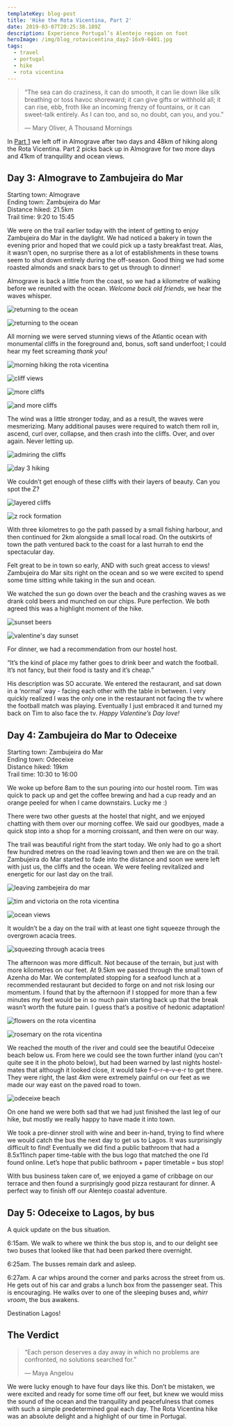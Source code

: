 ```yaml
---
templateKey: blog-post
title: 'Hike the Rota Vicentina, Part 2'
date: 2019-03-07T20:25:38.189Z
description: Experience Portugal’s Alentejo region on foot
heroImage: /img/blog_rotavicentina_day2-16x9-6401.jpg
tags:
  - travel
  - portugal
  - hike
  - rota vicentina
---
```

> “The sea can do craziness, it can do smooth, it can lie down like silk breathing or toss havoc shoreward; it can give gifts or withhold all; it can rise, ebb, froth like an incoming frenzy of fountains, or it can sweet-talk entirely. As I can too, and so, no doubt, can you, and you.” 
>
> ― Mary Oliver, A Thousand Mornings

In [Part 1](https://www.timandvictoria.com/blog/2019-02-28-hike-the-rota-vicentina-part-1/) we left off in Almograve after two days and 48km of hiking along the Rota Vicentina. Part 2 picks back up in Almograve for two more days and 41km of tranquility and ocean views.

## Day 3: Almograve to Zambujeira do Mar

Starting town: Almograve\
Ending town: Zambujeira do Mar\
Distance hiked: 21.5km\
Trail time: 9:20 to 15:45

We were on the trail earlier today with the intent of getting to enjoy Zambujeira do Mar in the daylight. We had noticed a bakery in town the evening prior and hoped that we could pick up a tasty breakfast treat. Alas, it wasn’t open, no surprise there as a lot of establishments in these towns seem to shut down entirely during the off-season. Good thing we had some roasted almonds and snack bars to get us through to dinner!

Almograve is back a little from the coast, so we had a kilometre of walking before we reunited with the ocean. _Welcome back old friends_, we hear the waves whisper. 

![returning to the ocean](/img/blog_rotavicentina_day3-16x9-5069.jpg "returning to the ocean")

![returning to the ocean](/img/blog_rotavicentina_day3-16x9-5071.jpg "returning to the ocean")

All morning we were served stunning views of the Atlantic ocean with monumental cliffs in the foreground and, bonus, soft sand underfoot; I could hear my feet screaming _thank you!_

![morning hiking the rota vicentina](/img/blog_rotavicentina_day3-16x9-6487.jpg "morning hiking the rota vicentina")

![cliff views](/img/blog_rotavicentina_day3-16x9-6455.jpg "cliff views")

![more cliffs](/img/blog_rotavicentina_day3-16x9-6469.jpg " more cliffs")

![and more cliffs](/img/blog_rotavicentina_day3-16x9-6466.jpg "and more cliffs")

The wind was a little stronger today, and as a result, the waves were mesmerizing. Many additional pauses were required to watch them roll in, ascend, curl over, collapse, and then crash into the cliffs. Over, and over again. Never letting up.

![admiring the cliffs](/img/blog_rotavicentina_day3-16x9-5075.jpg "admiring the cliffs")

![day 3 hiking](/img/blog_rotavicentina_day3-16x9-6506.jpg "day 3 hiking")

We couldn’t get enough of these cliffs with their layers of beauty. Can you spot the Z?

![layered cliffs](/img/blog_rotavicentina_day3-16x9-4577.jpg "layered cliffs")

![z rock formation](/img/blog_rotavicentina_day3-5x7-4568.jpg "z rock formation")

With three kilometres to go the path passed by a small fishing harbour, and then continued for 2km alongside a small local road. On the outskirts of town the path ventured back to the coast for a last hurrah to end the spectacular day.

Felt great to be in town so early, AND with such great access to views! Zambujeira do Mar sits right on the ocean and so we were excited to spend some time sitting while taking in the sun and ocean.

We watched the sun go down over the beach and the crashing waves as we drank cold beers and munched on our chips. Pure perfection. We both agreed this was a highlight moment of the hike. 

![sunset beers](/img/blog_rotavicentina_day3-5x7-5079.jpg "sunset beers")

![valentine's day sunset](/img/blog_rotavicentina_day3-5x7-4580.jpg "valentine's day sunset")

For dinner, we had a recommendation from our hostel host.

“It’s the kind of place my father goes to drink beer and watch the football. It’s not fancy, but their food is tasty and it’s cheap.”  

His description was SO accurate. We entered the restaurant, and sat down in a ‘normal’ way - facing each other with the table in between. I very quickly realized I was the only one in the restaurant not facing the tv where the football match was playing. Eventually I just embraced it and turned my back on Tim to also face the tv. _Happy Valentine’s Day love!_

## Day 4: Zambujeira do Mar to Odeceixe

Starting town: Zambujeira do Mar\
Ending town: Odeceixe\
Distance hiked: 19km\
Trail time: 10:30 to 16:00

We woke up before 8am to the sun pouring into our hostel room. Tim was quick to pack up and get the coffee brewing and had a cup ready and an orange peeled for when I came downstairs. Lucky me :)

There were two other guests at the hostel that night, and we enjoyed chatting with them over our morning coffee. We said our goodbyes, made a quick stop into a shop for a morning croissant, and then were on our way. 

The trail was beautiful right from the start today. We only had to go a short few hundred metres on the road leaving town and then we are on the trail. Zambujeira do Mar started to fade into the distance and soon we were left with just us, the cliffs and the ocean. We were feeling revitalized and energetic for our last day on the trail. 

![leaving zambejeira do mar](/img/blog_rotavicentina_day4-5x7-4595.jpg "leaving zambejeira do mar")

![tim and victoria on the rota vicentina](/img/blog_rotavicentina_day4-5x7-6519.jpg "tim and victoria on the rota vicentina")

![ocean views](/img/blog_rotavicentina_day4-16x9-57.jpg "ocean views")

It wouldn’t be a day on the trail with at least one tight squeeze through the overgrown acacia trees.

![squeezing through acacia trees](/img/blog_rotavicentina_day4-16x9-09.jpg "squeezing through acacia trees")

The afternoon was more difficult. Not because of the terrain, but just with more kilometres on our feet.  At 9.5km we passed through the small town of Azenha do Mar. We contemplated stopping for a seafood lunch at a recommended restaurant but decided to forge on and not risk losing our momentum. I found that by the afternoon if I stopped for more than a few minutes my feet would be in so much pain starting back up that the break wasn’t worth the future pain. I guess that’s a positive of hedonic adaptation! 

![flowers on the rota vicentina](/img/blog_rotavicentina_day4-16x9-12.jpg "flowers on the rota vicentina")

![rosemary on the rota vicentina](/img/blog_rotavicentina_day4-5x7-6525.jpg "rosemary on the rota vicentina")

We reached the mouth of the river and could see the beautiful Odeceixe beach below us. From here we could see the town further inland (you can't quite see it in the photo below), but had been warned by last nights hostel-mates that although it looked close, it would take f-o-r-e-v-e-r to get there. They were right, the last 4km were extremely painful on our feet as we made our way east on the paved road to town. 

![odeceixe beach](/img/blog_rotavicentina_day4-5x7-4657.jpg "odeceixe beach")

On one hand we were both sad that we had just finished the last leg of our hike, but mostly we really happy to have made it into town.

We took a pre-dinner stroll with wine and beer in-hand, trying to find where we would catch the bus the next day to get us to Lagos. It was surprisingly difficult to find! Eventually we did find a public bathroom that had a 8.5x11inch paper time-table with the bus logo that matched the one I’d found online. Let’s hope that public bathroom + paper timetable = bus stop! 

With bus business taken care of, we enjoyed a game of cribbage on our terrace and then found a surprisingly good pizza restaurant for dinner. A perfect way to finish off our Alentejo coastal adventure. 

## Day 5: Odeceixe to Lagos, by bus

A quick update on the bus situation.

6:15am. We walk to where we think the bus stop is, and to our delight see two buses that looked like that had been parked there overnight. 

6:25am. The busses remain dark and asleep. 

6:27am. A car whips around the corner and parks across the street from us. He gets out of his car and grabs a lunch box from the passenger seat. This is encouraging. He walks over to one of the sleeping buses and, _whirr vroom_, the bus awakens. 

Destination Lagos!

## The Verdict

> “Each person deserves a day away in which no problems are confronted, no solutions searched for.” 
>
> ― Maya Angelou

We were lucky enough to have four days like this. Don’t be mistaken, we were excited and ready for some time off our feet, but knew we would miss the sound of the ocean and the tranquility and peacefulness that comes with such a simple predetermined goal each day. The Rota Vicentina hike was an absolute delight and a highlight of our time in Portugal.
